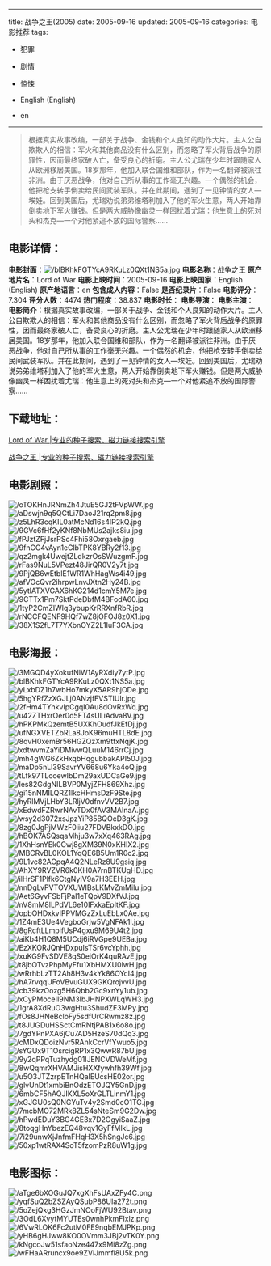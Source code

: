 
---
title: 战争之王(2005)
date: 2005-09-16
updated: 2005-09-16
categories: 电影推荐
tags:
- 犯罪
- 剧情
- 惊悚

- English (English)
- en
---


> 根据真实故事改编，一部关于战争、金钱和个人良知的动作大片。主人公自欺欺人的相信：军火和其他商品没有什么区别，而忽略了军火背后战争的原罪性，因而最终家破人亡，备受良心的折磨。主人公尤瑞在少年时跟随家人从欧洲移居美国。18岁那年，他加入联合国维和部队，作为一名翻译被派往非洲。由于厌恶战争，他对自己所从事的工作毫无兴趣。一个偶然的机会，他把枪支转手倒卖给民间武装军队。并在此期间，遇到了一见钟情的女人—埃娃。回到美国后，尤瑞劝说弟弟维塔利加入了他的军火生意，两人开始靠倒卖地下军火赚钱。但是两大威胁像幽灵一样困扰着尤瑞：他生意上的死对头和杰克—一个对他紧追不放的国际警察……

## **电影详情**：

**电影封面**：<img src="https://image.tmdb.org/t/p/w200/blBKhkFGTYcA9RKuLz0QXt1NS5a.jpg" alt="/blBKhkFGTYcA9RKuLz0QXt1NS5a.jpg" title="/blBKhkFGTYcA9RKuLz0QXt1NS5a.jpg">
**电影名称**：战争之王
**原产地片名**：Lord of War
**电影上映时间**：2005-09-16
**电影上映国家**：English (English)
**原产地语言**：en
**包含成人内容**：False
**是否纪录片**：False
**电影评分**：7.304
**评分人数**：4474
**热门程度**：38.837
**电影时长**：
**电影导演**：
**电影主演**：
**电影简介**：根据真实故事改编，一部关于战争、金钱和个人良知的动作大片。主人公自欺欺人的相信：军火和其他商品没有什么区别，而忽略了军火背后战争的原罪性，因而最终家破人亡，备受良心的折磨。主人公尤瑞在少年时跟随家人从欧洲移居美国。18岁那年，他加入联合国维和部队，作为一名翻译被派往非洲。由于厌恶战争，他对自己所从事的工作毫无兴趣。一个偶然的机会，他把枪支转手倒卖给民间武装军队。并在此期间，遇到了一见钟情的女人—埃娃。回到美国后，尤瑞劝说弟弟维塔利加入了他的军火生意，两人开始靠倒卖地下军火赚钱。但是两大威胁像幽灵一样困扰着尤瑞：他生意上的死对头和杰克—一个对他紧追不放的国际警察……

## **下载地址**：
[Lord of War |专业的种子搜索、磁力链接搜索引擎](https://movie.amd794.com:2083/?search=Lord%20of%20War&ordering=&mode=match_phrase&page_size=10&page=1)

[战争之王 |专业的种子搜索、磁力链接搜索引擎](https://movie.amd794.com:2083/?search=%E6%88%98%E4%BA%89%E4%B9%8B%E7%8E%8B&ordering=&mode=match_phrase&page_size=10&page=1)
 

## **电影剧照**：
<img src="https://image.tmdb.org/t/p/original/oTOKHnJRNmZh4JtuE5GJ2tFVpWW.jpg" alt="/oTOKHnJRNmZh4JtuE5GJ2tFVpWW.jpg" title="/oTOKHnJRNmZh4JtuE5GJ2tFVpWW.jpg"><img src="https://image.tmdb.org/t/p/original/aDswjn9q5QCtLi7DaoJ21rq2pm8.jpg" alt="/aDswjn9q5QCtLi7DaoJ21rq2pm8.jpg" title="/aDswjn9q5QCtLi7DaoJ21rq2pm8.jpg"><img src="https://image.tmdb.org/t/p/original/z5LhR3cqKIL0atMcNd16s4IP2kQ.jpg" alt="/z5LhR3cqKIL0atMcNd16s4IP2kQ.jpg" title="/z5LhR3cqKIL0atMcNd16s4IP2kQ.jpg"><img src="https://image.tmdb.org/t/p/original/9GVc6fHf2yKNf8NbMUs2ajks8iu.jpg" alt="/9GVc6fHf2yKNf8NbMUs2ajks8iu.jpg" title="/9GVc6fHf2yKNf8NbMUs2ajks8iu.jpg"><img src="https://image.tmdb.org/t/p/original/fPJztZFjJsrPSc4Fhi58Oxrgaeb.jpg" alt="/fPJztZFjJsrPSc4Fhi58Oxrgaeb.jpg" title="/fPJztZFjJsrPSc4Fhi58Oxrgaeb.jpg"><img src="https://image.tmdb.org/t/p/original/9fnCC4vAyn1eClbTPK8YBRy2f13.jpg" alt="/9fnCC4vAyn1eClbTPK8YBRy2f13.jpg" title="/9fnCC4vAyn1eClbTPK8YBRy2f13.jpg"><img src="https://image.tmdb.org/t/p/original/qz2mgk4UwejtZLdkzrOsSWuzgmF.jpg" alt="/qz2mgk4UwejtZLdkzrOsSWuzgmF.jpg" title="/qz2mgk4UwejtZLdkzrOsSWuzgmF.jpg"><img src="https://image.tmdb.org/t/p/original/rFas9NuL5VPezt48JirQR0V2y7t.jpg" alt="/rFas9NuL5VPezt48JirQR0V2y7t.jpg" title="/rFas9NuL5VPezt48JirQR0V2y7t.jpg"><img src="https://image.tmdb.org/t/p/original/9PjQB6wEtblE1WR1WhHagWs4i49.jpg" alt="/9PjQB6wEtblE1WR1WhHagWs4i49.jpg" title="/9PjQB6wEtblE1WR1WhHagWs4i49.jpg"><img src="https://image.tmdb.org/t/p/original/afVOcQvr2ihrpwLnvJXtn2Hy24B.jpg" alt="/afVOcQvr2ihrpwLnvJXtn2Hy24B.jpg" title="/afVOcQvr2ihrpwLnvJXtn2Hy24B.jpg"><img src="https://image.tmdb.org/t/p/original/5ytlATXVGAX6hKG214d1cmY5M7e.jpg" alt="/5ytlATXVGAX6hKG214d1cmY5M7e.jpg" title="/5ytlATXVGAX6hKG214d1cmY5M7e.jpg"><img src="https://image.tmdb.org/t/p/original/9CTTx1Pm7SktPdeDbfM4BFodA60.jpg" alt="/9CTTx1Pm7SktPdeDbfM4BFodA60.jpg" title="/9CTTx1Pm7SktPdeDbfM4BFodA60.jpg"><img src="https://image.tmdb.org/t/p/original/1tyP2CmZIWlq3ybupKrRRXnfRbR.jpg" alt="/1tyP2CmZIWlq3ybupKrRRXnfRbR.jpg" title="/1tyP2CmZIWlq3ybupKrRRXnfRbR.jpg"><img src="https://image.tmdb.org/t/p/original/rNCCFQENF9HQf7wZ8jOFOJ8z0X1.jpg" alt="/rNCCFQENF9HQf7wZ8jOFOJ8z0X1.jpg" title="/rNCCFQENF9HQf7wZ8jOFOJ8z0X1.jpg"><img src="https://image.tmdb.org/t/p/original/38X1S2fL7T7YXbnOYZ2L1IuF3CA.jpg" alt="/38X1S2fL7T7YXbnOYZ2L1IuF3CA.jpg" title="/38X1S2fL7T7YXbnOYZ2L1IuF3CA.jpg">

## **电影海报**：
<img src="https://image.tmdb.org/t/p/original/3MGQD4yXokufNlW1AyRXdiy7ytP.jpg" alt="/3MGQD4yXokufNlW1AyRXdiy7ytP.jpg" title="/3MGQD4yXokufNlW1AyRXdiy7ytP.jpg"><img src="https://image.tmdb.org/t/p/original/blBKhkFGTYcA9RKuLz0QXt1NS5a.jpg" alt="/blBKhkFGTYcA9RKuLz0QXt1NS5a.jpg" title="/blBKhkFGTYcA9RKuLz0QXt1NS5a.jpg"><img src="https://image.tmdb.org/t/p/original/yLxbDZ1h7wbHo7mkyX5AR9hjODe.jpg" alt="/yLxbDZ1h7wbHo7mkyX5AR9hjODe.jpg" title="/yLxbDZ1h7wbHo7mkyX5AR9hjODe.jpg"><img src="https://image.tmdb.org/t/p/original/5hgYRfZzXGJLj0ANzjfFVSTIUlr.jpg" alt="/5hgYRfZzXGJLj0ANzjfFVSTIUlr.jpg" title="/5hgYRfZzXGJLj0ANzjfFVSTIUlr.jpg"><img src="https://image.tmdb.org/t/p/original/2fHm4TYnkvIpCgqI0Au8dOvRxWq.jpg" alt="/2fHm4TYnkvIpCgqI0Au8dOvRxWq.jpg" title="/2fHm4TYnkvIpCgqI0Au8dOvRxWq.jpg"><img src="https://image.tmdb.org/t/p/original/u42ZTHxrOer0d5FT4sULiAdva8V.jpg" alt="/u42ZTHxrOer0d5FT4sULiAdva8V.jpg" title="/u42ZTHxrOer0d5FT4sULiAdva8V.jpg"><img src="https://image.tmdb.org/t/p/original/hPKPMkQzemtB5UXKhOudfJkEfDj.jpg" alt="/hPKPMkQzemtB5UXKhOudfJkEfDj.jpg" title="/hPKPMkQzemtB5UXKhOudfJkEfDj.jpg"><img src="https://image.tmdb.org/t/p/original/ufNGXVETZbRLa8JoK96muHTL8dE.jpg" alt="/ufNGXVETZbRLa8JoK96muHTL8dE.jpg" title="/ufNGXVETZbRLa8JoK96muHTL8dE.jpg"><img src="https://image.tmdb.org/t/p/original/8qvH0xemBr56HGZQzXm9tfxNqjK.jpg" alt="/8qvH0xemBr56HGZQzXm9tfxNqjK.jpg" title="/8qvH0xemBr56HGZQzXm9tfxNqjK.jpg"><img src="https://image.tmdb.org/t/p/original/xdtwvmZaYiDMivwQLuuM146rrCj.jpg" alt="/xdtwvmZaYiDMivwQLuuM146rrCj.jpg" title="/xdtwvmZaYiDMivwQLuuM146rrCj.jpg"><img src="https://image.tmdb.org/t/p/original/mh4gWG6ZkHxqbHqgubbakAPI50J.jpg" alt="/mh4gWG6ZkHxqbHqgubbakAPI50J.jpg" title="/mh4gWG6ZkHxqbHqgubbakAPI50J.jpg"><img src="https://image.tmdb.org/t/p/original/maDp5nLl39SavrYV668u6Yka4oQ.jpg" alt="/maDp5nLl39SavrYV668u6Yka4oQ.jpg" title="/maDp5nLl39SavrYV668u6Yka4oQ.jpg"><img src="https://image.tmdb.org/t/p/original/tLfk97TLcoewIbDm29axUDCaGe9.jpg" alt="/tLfk97TLcoewIbDm29axUDCaGe9.jpg" title="/tLfk97TLcoewIbDm29axUDCaGe9.jpg"><img src="https://image.tmdb.org/t/p/original/les82GdgNILBVP0MyjZFH869Xhz.jpg" alt="/les82GdgNILBVP0MyjZFH869Xhz.jpg" title="/les82GdgNILBVP0MyjZFH869Xhz.jpg"><img src="https://image.tmdb.org/t/p/original/gi15nNMILQRZ1lkcHHmsDzF9Ste.jpg" alt="/gi15nNMILQRZ1lkcHHmsDzF9Ste.jpg" title="/gi15nNMILQRZ1lkcHHmsDzF9Ste.jpg"><img src="https://image.tmdb.org/t/p/original/hyRlMVjLHbY3LRljV0dfnvVV2B7.jpg" alt="/hyRlMVjLHbY3LRljV0dfnvVV2B7.jpg" title="/hyRlMVjLHbY3LRljV0dfnvVV2B7.jpg"><img src="https://image.tmdb.org/t/p/original/xEdwdFZRwrNAvTDx0fAV3MAInaA.jpg" alt="/xEdwdFZRwrNAvTDx0fAV3MAInaA.jpg" title="/xEdwdFZRwrNAvTDx0fAV3MAInaA.jpg"><img src="https://image.tmdb.org/t/p/original/wsy2d3072xsJpzYiP85BQOcD3gK.jpg" alt="/wsy2d3072xsJpzYiP85BQOcD3gK.jpg" title="/wsy2d3072xsJpzYiP85BQOcD3gK.jpg"><img src="https://image.tmdb.org/t/p/original/8zg0JgPjMWzF0iiu27FDVBkxkDO.jpg" alt="/8zg0JgPjMWzF0iiu27FDVBkxkDO.jpg" title="/8zg0JgPjMWzF0iiu27FDVBkxkDO.jpg"><img src="https://image.tmdb.org/t/p/original/hBOK7ASQsqaMhju3w7xXq463RAg.jpg" alt="/hBOK7ASQsqaMhju3w7xXq463RAg.jpg" title="/hBOK7ASQsqaMhju3w7xXq463RAg.jpg"><img src="https://image.tmdb.org/t/p/original/1XhHsnYEk0Cwj8gXM39N0xKHIX2.jpg" alt="/1XhHsnYEk0Cwj8gXM39N0xKHIX2.jpg" title="/1XhHsnYEk0Cwj8gXM39N0xKHIX2.jpg"><img src="https://image.tmdb.org/t/p/original/MBCRvBL0KOL1YqQE6B5Um1R0c2.jpg" alt="/MBCRvBL0KOL1YqQE6B5Um1R0c2.jpg" title="/MBCRvBL0KOL1YqQE6B5Um1R0c2.jpg"><img src="https://image.tmdb.org/t/p/original/9L1vc82ACpqA4Q2NLeRz8U9gsiq.jpg" alt="/9L1vc82ACpqA4Q2NLeRz8U9gsiq.jpg" title="/9L1vc82ACpqA4Q2NLeRz8U9gsiq.jpg"><img src="https://image.tmdb.org/t/p/original/AhXY9RVZVR6k0KH0A7rnBTKUgHD.jpg" alt="/AhXY9RVZVR6k0KH0A7rnBTKUgHD.jpg" title="/AhXY9RVZVR6k0KH0A7rnBTKUgHD.jpg"><img src="https://image.tmdb.org/t/p/original/ilHrSF1Plfk6CtgNyIV9a7H3EEH.jpg" alt="/ilHrSF1Plfk6CtgNyIV9a7H3EEH.jpg" title="/ilHrSF1Plfk6CtgNyIV9a7H3EEH.jpg"><img src="https://image.tmdb.org/t/p/original/nnDgLvPVTOVXUWIBsLKMvZmMilu.jpg" alt="/nnDgLvPVTOVXUWIBsLKMvZmMilu.jpg" title="/nnDgLvPVTOVXUWIBsLKMvZmMilu.jpg"><img src="https://image.tmdb.org/t/p/original/Aet6GyvFSbFjPaI1eTQpV9DXfVJ.jpg" alt="/Aet6GyvFSbFjPaI1eTQpV9DXfVJ.jpg" title="/Aet6GyvFSbFjPaI1eTQpV9DXfVJ.jpg"><img src="https://image.tmdb.org/t/p/original/nV8mM8lLPdVL6e10IFxkaEpltKF.jpg" alt="/nV8mM8lLPdVL6e10IFxkaEpltKF.jpg" title="/nV8mM8lLPdVL6e10IFxkaEpltKF.jpg"><img src="https://image.tmdb.org/t/p/original/opbOHDxkvIPPVMGzZxLuEbLx0Ae.jpg" alt="/opbOHDxkvIPPVMGzZxLuEbLx0Ae.jpg" title="/opbOHDxkvIPPVMGzZxLuEbLx0Ae.jpg"><img src="https://image.tmdb.org/t/p/original/1Z4mE3Ue4VegboGrjw5VgNFAk1l.jpg" alt="/1Z4mE3Ue4VegboGrjw5VgNFAk1l.jpg" title="/1Z4mE3Ue4VegboGrjw5VgNFAk1l.jpg"><img src="https://image.tmdb.org/t/p/original/8gRcftLLmpifUsP4gxu9M69U4t2.jpg" alt="/8gRcftLLmpifUsP4gxu9M69U4t2.jpg" title="/8gRcftLLmpifUsP4gxu9M69U4t2.jpg"><img src="https://image.tmdb.org/t/p/original/aiKb4H1Q8M5UCdj6iRVGpe9UEBa.jpg" alt="/aiKb4H1Q8M5UCdj6iRVGpe9UEBa.jpg" title="/aiKb4H1Q8M5UCdj6iRVGpe9UEBa.jpg"><img src="https://image.tmdb.org/t/p/original/EzXKORJQnHDxpuIsTSr6vcYphh.jpg" alt="/EzXKORJQnHDxpuIsTSr6vcYphh.jpg" title="/EzXKORJQnHDxpuIsTSr6vcYphh.jpg"><img src="https://image.tmdb.org/t/p/original/xuKG9FvSDVE8qS0eiOrK4quRAvE.jpg" alt="/xuKG9FvSDVE8qS0eiOrK4quRAvE.jpg" title="/xuKG9FvSDVE8qS0eiOrK4quRAvE.jpg"><img src="https://image.tmdb.org/t/p/original/t8jbOTvzPhpMyFfu1XbHMXU0lwH.jpg" alt="/t8jbOTvzPhpMyFfu1XbHMXU0lwH.jpg" title="/t8jbOTvzPhpMyFfu1XbHMXU0lwH.jpg"><img src="https://image.tmdb.org/t/p/original/wRrhbLzTT2Ah8H3v4kYk86OYcI4.jpg" alt="/wRrhbLzTT2Ah8H3v4kYk86OYcI4.jpg" title="/wRrhbLzTT2Ah8H3v4kYk86OYcI4.jpg"><img src="https://image.tmdb.org/t/p/original/hA7rvqqUFoVBvuGUX9GKQrojvvU.jpg" alt="/hA7rvqqUFoVBvuGUX9GKQrojvvU.jpg" title="/hA7rvqqUFoVBvuGUX9GKQrojvvU.jpg"><img src="https://image.tmdb.org/t/p/original/cb39kzOozg5H6Qbb2Gc9xnYy1ub.jpg" alt="/cb39kzOozg5H6Qbb2Gc9xnYy1ub.jpg" title="/cb39kzOozg5H6Qbb2Gc9xnYy1ub.jpg"><img src="https://image.tmdb.org/t/p/original/xCyPMoceII9NM3IbJHNPXWLqWH3.jpg" alt="/xCyPMoceII9NM3IbJHNPXWLqWH3.jpg" title="/xCyPMoceII9NM3IbJHNPXWLqWH3.jpg"><img src="https://image.tmdb.org/t/p/original/1grA8XdRuO3wgHtu3ShudZF3MPy.jpg" alt="/1grA8XdRuO3wgHtu3ShudZF3MPy.jpg" title="/1grA8XdRuO3wgHtu3ShudZF3MPy.jpg"><img src="https://image.tmdb.org/t/p/original/fOs8JHNeBcloFy5sdfUrCRwmz8z.jpg" alt="/fOs8JHNeBcloFy5sdfUrCRwmz8z.jpg" title="/fOs8JHNeBcloFy5sdfUrCRwmz8z.jpg"><img src="https://image.tmdb.org/t/p/original/t8JUGDuHSSctCmRNtjPAB1x6o8o.jpg" alt="/t8JUGDuHSSctCmRNtjPAB1x6o8o.jpg" title="/t8JUGDuHSSctCmRNtjPAB1x6o8o.jpg"><img src="https://image.tmdb.org/t/p/original/7gdYPnPXA6jCu7AD5HzeS70dQq3.jpg" alt="/7gdYPnPXA6jCu7AD5HzeS70dQq3.jpg" title="/7gdYPnPXA6jCu7AD5HzeS70dQq3.jpg"><img src="https://image.tmdb.org/t/p/original/cMDxQDoizNvr5RAnkCcrVfYwuo5.jpg" alt="/cMDxQDoizNvr5RAnkCcrVfYwuo5.jpg" title="/cMDxQDoizNvr5RAnkCcrVfYwuo5.jpg"><img src="https://image.tmdb.org/t/p/original/sYGUx9T1OsrcigRP1x3QwwR87bU.jpg" alt="/sYGUx9T1OsrcigRP1x3QwwR87bU.jpg" title="/sYGUx9T1OsrcigRP1x3QwwR87bU.jpg"><img src="https://image.tmdb.org/t/p/original/9y2qPPqTuzhydg01lJENCVDWeMf.jpg" alt="/9y2qPPqTuzhydg01lJENCVDWeMf.jpg" title="/9y2qPPqTuzhydg01lJENCVDWeMf.jpg"><img src="https://image.tmdb.org/t/p/original/8wQqmrXHVAMJisHXXfywhfh39Wf.jpg" alt="/8wQqmrXHVAMJisHXXfywhfh39Wf.jpg" title="/8wQqmrXHVAMJisHXXfywhfh39Wf.jpg"><img src="https://image.tmdb.org/t/p/original/u5O3JTZzrpETnHQaIEUcsHE02or.jpg" alt="/u5O3JTZzrpETnHQaIEUcsHE02or.jpg" title="/u5O3JTZzrpETnHQaIEUcsHE02or.jpg"><img src="https://image.tmdb.org/t/p/original/glvUnDt1xmbiBnOdzETOJQY5GnD.jpg" alt="/glvUnDt1xmbiBnOdzETOJQY5GnD.jpg" title="/glvUnDt1xmbiBnOdzETOJQY5GnD.jpg"><img src="https://image.tmdb.org/t/p/original/6mbCF5hAQJIKXL5oXrGLTLinmY1.jpg" alt="/6mbCF5hAQJIKXL5oXrGLTLinmY1.jpg" title="/6mbCF5hAQJIKXL5oXrGLTLinmY1.jpg"><img src="https://image.tmdb.org/t/p/original/xGJGU0sQ0NGYuTv4y2Smd0cO1TG.jpg" alt="/xGJGU0sQ0NGYuTv4y2Smd0cO1TG.jpg" title="/xGJGU0sQ0NGYuTv4y2Smd0cO1TG.jpg"><img src="https://image.tmdb.org/t/p/original/7mcbMO72MRk8ZL54sNteSm9G2Dw.jpg" alt="/7mcbMO72MRk8ZL54sNteSm9G2Dw.jpg" title="/7mcbMO72MRk8ZL54sNteSm9G2Dw.jpg"><img src="https://image.tmdb.org/t/p/original/hPwdEDuY3BG4GE3x7D2OgyiSaaZ.jpg" alt="/hPwdEDuY3BG4GE3x7D2OgyiSaaZ.jpg" title="/hPwdEDuY3BG4GE3x7D2OgyiSaaZ.jpg"><img src="https://image.tmdb.org/t/p/original/8toqgHnYbezEQ48vqv1GyFfMlkL.jpg" alt="/8toqgHnYbezEQ48vqv1GyFfMlkL.jpg" title="/8toqgHnYbezEQ48vqv1GyFfMlkL.jpg"><img src="https://image.tmdb.org/t/p/original/7i29unwXjJnfmFHqH3X5hSngJc6.jpg" alt="/7i29unwXjJnfmFHqH3X5hSngJc6.jpg" title="/7i29unwXjJnfmFHqH3X5hSngJc6.jpg"><img src="https://image.tmdb.org/t/p/original/50xp1wtRAX4SoT5fzomPzR8uW1g.jpg" alt="/50xp1wtRAX4SoT5fzomPzR8uW1g.jpg" title="/50xp1wtRAX4SoT5fzomPzR8uW1g.jpg">

## **电影图标**：
<img src="https://image.tmdb.org/t/p/original/aTge6bXOGuJQ7xgXhFsUAxZFy4C.png" alt="/aTge6bXOGuJQ7xgXhFsUAxZFy4C.png" title="/aTge6bXOGuJQ7xgXhFsUAxZFy4C.png"><img src="https://image.tmdb.org/t/p/original/yqfSuQ2bZSZAyQSubP86UIa272t.png" alt="/yqfSuQ2bZSZAyQSubP86UIa272t.png" title="/yqfSuQ2bZSZAyQSubP86UIa272t.png"><img src="https://image.tmdb.org/t/p/original/5oZejQkg3HGzJmNOoFjWU92Btav.png" alt="/5oZejQkg3HGzJmNOoFjWU92Btav.png" title="/5oZejQkg3HGzJmNOoFjWU92Btav.png"><img src="https://image.tmdb.org/t/p/original/3OdL6XvytMYUTEs0wnhPkmFIxlz.png" alt="/3OdL6XvytMYUTEs0wnhPkmFIxlz.png" title="/3OdL6XvytMYUTEs0wnhPkmFIxlz.png"><img src="https://image.tmdb.org/t/p/original/6VwRLOK6Fc2utM0FE9nqbEMJPKp.png" alt="/6VwRLOK6Fc2utM0FE9nqbEMJPKp.png" title="/6VwRLOK6Fc2utM0FE9nqbEMJPKp.png"><img src="https://image.tmdb.org/t/p/original/yHB6gHJww8KO0OVmm3JBj2vTK0Y.png" alt="/yHB6gHJww8KO0OVmm3JBj2vTK0Y.png" title="/yHB6gHJww8KO0OVmm3JBj2vTK0Y.png"><img src="https://image.tmdb.org/t/p/original/kNgcoJw51sfaoNze447x9Mi8zZg.png" alt="/kNgcoJw51sfaoNze447x9Mi8zZg.png" title="/kNgcoJw51sfaoNze447x9Mi8zZg.png"><img src="https://image.tmdb.org/t/p/original/wFHaARruncx9oe9ZVlJmmfl8U5k.png" alt="/wFHaARruncx9oe9ZVlJmmfl8U5k.png" title="/wFHaARruncx9oe9ZVlJmmfl8U5k.png">
